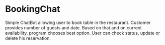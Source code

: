 # BookingChat

Simple ChatBot allowing user to book table in the restaurant.
Customer provides number of guests and date. Based on that and on current availability, program chooses best option.
User can check status, update or delete his reservation.

